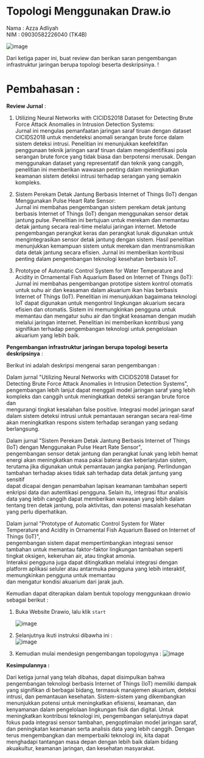 # Topologi Menggunakan Draw.io

Nama  : Azza Adliyah   
NIM  : 09030582226040 (TK4B)  

![image](https://github.com/Azzadlyh/JarKom-Topologi-Menggunakan-Draw.io/assets/126213404/c5acb896-af60-49ec-8e6f-dba3bb96090d)  

Dari ketiga paper ini, buat review dan berikan saran pengembangan infrastruktur jaringan berupa topologi beserta deskripsinya. !  

# Pembahasan :  

**Review Jurnal** :  
1. Utilizing Neural Networks with CICIDS2018 Dataset for Detecting Brute Force Attack Anomalies in Intrusion Detection Systems:  
Jurnal ini mengulas pemanfaatan jaringan saraf tiruan dengan dataset CICIDS2018 untuk mendeteksi anomali serangan brute force dalam
sistem deteksi intrusi. Penelitian ini menunjukkan keefektifan penggunaan teknik jaringan saraf tiruan dalam mengidentifikasi pola
serangan brute force yang tidak biasa dan berpotensi merusak. Dengan menggunakan dataset yang representatif dan teknik yang canggih,
penelitian ini memberikan wawasan penting dalam meningkatkan keamanan sistem deteksi intrusi terhadap serangan yang semakin kompleks.  

2. Sistem Perekam Detak Jantung Berbasis Internet of Things (IoT) dengan Menggunakan Pulse Heart Rate Sensor:  
Jurnal ini membahas pengembangan sistem perekam detak jantung berbasis Internet of Things (IoT) dengan menggunakan
sensor detak jantung pulse. Penelitian ini bertujuan untuk merekam dan memantau detak jantung secara real-time melalui
jaringan internet. Metode pengembangan perangkat keras dan perangkat lunak digunakan untuk mengintegrasikan sensor detak
jantung dengan sistem. Hasil penelitian menunjukkan kemampuan sistem untuk merekam dan mentransmisikan data detak jantung secara efisien.
Jurnal ini memberikan kontribusi penting dalam pengembangan teknologi kesehatan berbasis IoT.  

3. Prototype of Automatic Control System for Water Temperature and Acidity in Ornamental Fish Aquarium Based on Internet of Things (IoT):  
Jurnal ini membahas pengembangan prototipe sistem kontrol otomatis untuk suhu air dan keasaman dalam akuarium ikan hias berbasis Internet of Things (IoT).
Penelitian ini menunjukkan bagaimana teknologi IoT dapat digunakan untuk mengontrol lingkungan akuarium secara efisien dan otomatis. Sistem ini memungkinkan
pengguna untuk memantau dan mengatur suhu air dan tingkat keasaman dengan mudah melalui jaringan internet. Penelitian ini memberikan kontribusi yang signifikan
terhadap pengembangan teknologi untuk pengelolaan akuarium yang lebih baik.


**Pengembangan infrastruktur jaringan berupa topologi beserta deskripsinya** :   

Berikut ini adalah deskripsi mengenai saran pengembangan : 

   Dalam jurnal "Utilizing Neural Networks with CICIDS2018 Dataset for Detecting Brute Force Attack Anomalies in Intrusion Detection Systems",   
pengembangan lebih lanjut dapat menggali model jaringan saraf yang lebih kompleks dan canggih untuk meningkatkan deteksi serangan brute force dan   
mengurangi tingkat kesalahan false positive. Integrasi model jaringan saraf dalam sistem deteksi intrusi untuk pemantauan serangan secara real-time  
akan meningkatkan respons sistem terhadap serangan yang sedang berlangsung.  

   Dalam jurnal "Sistem Perekam Detak Jantung Berbasis Internet of Things (IoT) dengan Menggunakan Pulse Heart Rate Sensor",   
pengembangan sensor detak jantung dan perangkat lunak yang lebih hemat energi akan meningkatkan masa pakai baterai dan keberlanjutan sistem,   
terutama jika digunakan untuk pemantauan jangka panjang. Perlindungan tambahan terhadap akses tidak sah terhadap data detak jantung yang sensitif  
dapat dicapai dengan penambahan lapisan keamanan tambahan seperti enkripsi data dan autentikasi pengguna. Selain itu, integrasi fitur analisis   
data yang lebih canggih dapat memberikan wawasan yang lebih dalam tentang tren detak jantung, pola aktivitas, dan potensi masalah kesehatan yang perlu diperhatikan.   

  Dalam jurnal "Prototype of Automatic Control System for Water Temperature and Acidity in Ornamental Fish Aquarium Based on Internet of Things (IoT)",  
pengembangan sistem dapat mempertimbangkan integrasi sensor tambahan untuk memantau faktor-faktor lingkungan tambahan seperti tingkat oksigen, kekeruhan air, atau tingkat amonia.   
Interaksi pengguna juga dapat ditingkatkan melalui integrasi dengan platform aplikasi seluler atau antarmuka pengguna yang lebih interaktif, memungkinkan pengguna untuk memantau   
dan mengatur kondisi akuarium dari jarak jauh.  

Kemudian dapat diterapkan dalam bentuk topology menggunkaan drowio sebagai berikut :   

1. Buka Website Drawio, lalu klik `start`
   
   ![image](https://github.com/Azzadlyh/JarKom-Topologi-Menggunakan-Draw.io/assets/126213404/3ba419e6-787e-4ab4-8932-8e9953d78867)  

2. Selanjutnya ikuti instruksi dibawha ini :   
   ![image](https://github.com/Azzadlyh/JarKom-Topologi-Menggunakan-Draw.io/assets/126213404/e95ab9b3-23dc-460e-963e-727661dc91c9)  

3. Kemudian mulai mendesign pengembangan topologynya :
   ![image](https://github.com/Azzadlyh/JarKom-Topologi-Menggunakan-Draw.io/assets/126213404/a648abb2-9a49-4e46-8027-be7d5cf521fe)  

   
 **Kesimpulannya :**   
 
  Dari ketiga jurnal yang telah dibahas, dapat disimpulkan bahwa pengembangan teknologi berbasis Internet of Things (IoT) memiliki dampak yang signifikan di berbagai bidang, termasuk manajemen akuarium, deteksi intrusi, dan pemantauan kesehatan. Sistem-sistem yang dikembangkan menunjukkan potensi untuk meningkatkan efisiensi, keamanan, dan kenyamanan dalam pengelolaan lingkungan fisik dan digital. Untuk meningkatkan kontribusi teknologi ini, pengembangan selanjutnya dapat fokus pada integrasi sensor tambahan, pengoptimalan model jaringan saraf, dan peningkatan keamanan serta analisis data yang lebih canggih. Dengan terus mengembangkan dan memperbaiki teknologi ini, kita dapat menghadapi tantangan masa depan dengan lebih baik dalam bidang akuakultur, keamanan jaringan, dan kesehatan masyarakat.







